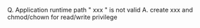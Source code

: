 Q. Application runtime path " xxx " is not valid
A. create xxx and chmod/chown for read/write privilege